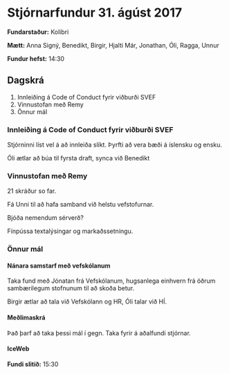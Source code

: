 # Stjórnarfundur 31. ágúst 2017

**Fundarstaður:** Kolibri

**Mætt:** Anna Signý, Benedikt, Birgir, Hjalti Már, Jonathan, Óli, Ragga, Unnur

**Fundur hefst:** 14:30

## Dagskrá

1. Innleiðing á Code of Conduct fyrir viðburði SVEF
2. Vinnustofan með Remy
3. Önnur mál


### Innleiðing á Code of Conduct fyrir viðburði SVEF

Stjórninni líst vel á að innleiða slíkt. Þyrfti að vera bæði á íslensku og ensku.

Óli ætlar að búa til fyrsta draft, synca við Benedikt


### Vinnustofan með Remy

21 skráður so far.

Fá Unni til að hafa samband við helstu vefstofurnar.

Bjóða nemendum sérverð?

Fínpússa textalýsingar og markaðssetningu.


### Önnur mál

#### Nánara samstarf með vefskólanum

Taka fund með Jónatan frá Vefskólanum, hugsanlega einhvern frá öðrum sambærilegum stofnunum til að skoða betur.

Birgir ætlar að tala við Vefskólann og HR, Óli talar við HÍ.

#### Meðlimaskrá

Það þarf að taka þessi mál í gegn. Taka fyrir á aðalfundi stjórnar.

#### IceWeb


**Fundi slitið:** 15:30
